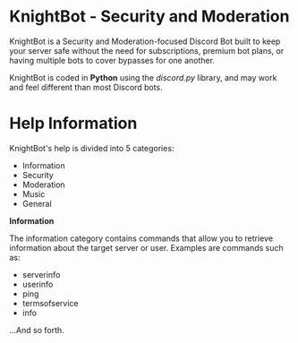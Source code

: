 # KnightBot - Security and Moderation

KnightBot is a Security and Moderation-focused Discord Bot built to keep your server safe without the need for subscriptions, premium bot plans, or having multiple bots to cover bypasses for one another. 

KnightBot is coded in **Python** using the *discord.py* library, and may work and feel different than most Discord bots. 

# Help Information

KnightBot's help is divided into 5 categories:

- Information
- Security
- Moderation
- Music
- General

**Information**

The information category contains commands that allow you to retrieve information about the target server or user. Examples are commands such as:

- serverinfo
- userinfo
- ping
- termsofservice
- info

...And so forth. 

